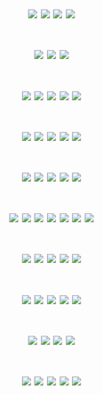 # <p align="center">  ![](https://64.media.tumblr.com/b225b4318343e494c25e5046211f6b8f/1b2d6456102137d3-85/s500x750/0bd12333f0e282e092ebd96c883af98acffb027a.gifv) ![](https://64.media.tumblr.com/09bb327913bfbd3d4c04a382d52e8e7f/b574f4a39f7de4a6-56/s100x200/36df8d018ba5789f1f49541e6af4ed3cfb3c7967.pnj) ![](https://64.media.tumblr.com/a3063e8b2c7caae8c73360637376f9f3/b574f4a39f7de4a6-87/s100x200/0c091f3ec056e00b292bbaf85f8980e58b45fa48.gifv) ![](https://64.media.tumblr.com/e78ee5dcbf51b1aa28fc5f0c857dd761/b574f4a39f7de4a6-c5/s100x200/c82f4ed63b0ad46af98ca57a914ee01cae4cef21.jpg)
# <p align="center"> ![](https://64.media.tumblr.com/e1d51d060bf8a448cd6d27dc1206d502/b4f54c7f92bc9f3b-cd/s250x400/14490e70ab94d9332a5e34b580148fb6770a8d16.gifv) ![](https://64.media.tumblr.com/a1168a93f722b9005d57c868dd3bd6bf/bd185b5560e6e914-29/s250x400/ae074dc3fa0e86df53f86b6d4ddb25862f249ce9.gifv) ![](https://64.media.tumblr.com/ad1d0ec3f1da6e3b260268a7e3da6cff/e90f097c2c933f0a-f4/s250x400/ee260d3edbb9d5636c72afff3da7d3a4d7120354.gifv)
# <p align="center"> ![](https://64.media.tumblr.com/12c9b2580e575048b965eddd2318aeea/3d9b8f9181e32703-02/s250x400/4c5925321eee46f72316cce42e320b333936502b.gifv) ![](https://64.media.tumblr.com/273e13cd1e08e3a4647d6cdf155fb255/af8b80e36e0ae1c1-d6/s250x400/19a0f0ef1cbf1fb18287aa68e6a22d66136643c9.gifv) ![](https://64.media.tumblr.com/ca83f58b9737e66e9c618453a8db3cfd/a7e516285a326f55-8a/s250x400/ec917477d748c16016ed318cdf147e11b530b142.gifv) ![](https://64.media.tumblr.com/2e6c501b1d1b501c433268cd076f58d0/8c3f4b1ed583a0cf-ab/s250x400/0b1455f9be0b18d5e52f0e5d36efdb5379121865.gifv) ![](https://64.media.tumblr.com/a38fcc0190ea29b216e906d5cf581a93/tumblr_pkdhc7mUuR1xlx2ufo2_250.gifv)
# <p align="center"> ![](https://y2k.neocities.org/blinkiez/tumblr_inline_ow6tcotMxe1tejg7n_500.gif) ![](https://y2k.neocities.org/blinkiez/tumblr_inline_p3x3iyXJ0c1u4yu7g_540.gif) ![](https://y2k.neocities.org/blinkiez/newbatch/Blinkie_25__site_.gif) ![](https://y2k.neocities.org/blinkiez/clowns.gif) ![](https://64.media.tumblr.com/4e1ecbfbea571cfc4019e6c92a9b9949/32173cc9135ff0b8-ed/s250x400/924bf7317e23de267cee50ed27be704c8bda7155.gifv)
# <p align="center"> ![](https://64.media.tumblr.com/eadba7c479c7d9c20d4eaeb68bb46c05/b8aa0d9a0c42dd9f-dc/s250x400/89825c9f949f5715a3812103620fcbf3c773218b.gifv) ![](https://y2k.neocities.org/blinkiez/newbatch/Blinkie_98__site_.gif) ![](https://y2k.neocities.org/blinkiez/newbatch/Blinkie_83__site_.gif) ![](https://64.media.tumblr.com/4bd119e054a44d3689da1a85df6b4e15/2bbb52212c4c0cfa-02/s250x400/dcc1339b1e7d358c4ff8f231ecebc8ba870ace6e.gifv) ![](https://64.media.tumblr.com/2f867a346b09095e88a8ca6cdd1e4410/951eba7b99a89338-89/s250x400/9b5e92550c9d8acef0185cb4498b08b8a9e2ee97.gifv)
# <p align="center"> ![](https://64.media.tumblr.com/84500609752defb8c13c0f0400ec150b/caf90b6f240a73dc-0d/s100x200/b73b659b1bc40c430363a5fc55f50085ff7cf107.png) ![](https://64.media.tumblr.com/72cf1f05f466581b35b3d4f93c65f206/caf90b6f240a73dc-d6/s100x200/7a85d62c84bd8333ca8be7846a6ec74b158f9f11.gifv) ![](https://64.media.tumblr.com/2018ebefde9f698cafe1580842169d1b/caf90b6f240a73dc-3c/s100x200/b282b8b61a6adccb95e667c2fb6a5a994249ab1d.png) ![](https://64.media.tumblr.com/e8eaff44a94ecbb13b81657228f46ca5/caf90b6f240a73dc-ff/s100x200/086cc0ae33d030811f71663c41673c6cb6783961.png) ![](https://64.media.tumblr.com/a1c4464d78325b19c2ce1358484cd5de/b18c9121bfb067af-8d/s100x200/05ec945b5b9206640996e4b61806822876b16cb5.png) ![](https://64.media.tumblr.com/f89e76f9e60811babddda239401d9cf7/b18c9121bfb067af-36/s100x200/424ab8174af668f232f795e22ac44b02e4e42db8.png) ![](https://64.media.tumblr.com/7c5b6f1be894358e39c66ffa0d58503c/b18c9121bfb067af-9e/s100x200/e3cc90ec1618b599131fcfeeb1f9d6ed8dafac74.png)
# <p align="center"> ![](https://64.media.tumblr.com/a22d069aae99dfedb1d684fa781ca963/74c67c3b8b5d5330-b1/s100x200/8548699db1e6180ccd64810bbebaa6817cc874d7.gifv) ![](https://64.media.tumblr.com/478ce44470acc4a9c0004e8085b12549/74c67c3b8b5d5330-ba/s100x200/a8860b6eb119c2c62eb3742bfee1b160b55b1c25.gifv) ![](https://64.media.tumblr.com/dabf83cf4d48b062ca5e6ccd32cfe48a/74c67c3b8b5d5330-a9/s100x200/1c9e9c614c795068cdb3e9769d091eef579dc6dc.gifv) ![](https://64.media.tumblr.com/57404b899629fe8d08225a9aa92ed5ca/74c67c3b8b5d5330-21/s100x200/de27efa78230116f724954fe1a3d48e4ce6332d1.gifv) ![](https://64.media.tumblr.com/f5457064183c619d83921f5eb67c442c/74c67c3b8b5d5330-9c/s100x200/fc368ef5704ae0d4286657d9360ef9c1605d73d7.png)
# <p align="center"> ![](https://64.media.tumblr.com/5d8cb5d9493efe70bb800b80e45777f1/6b04e5cc25ed8963-4b/s100x200/c909ba00a333d1104faee3b5ead78ce4a27619db.gifv) ![](https://64.media.tumblr.com/11d4eaec1c123515d3175b278964cc9f/70a94a088c4530ae-46/s250x400/43292215f6aea1757ee40966219ff333478e8a2a.gifv) ![](https://64.media.tumblr.com/cf0b71378bc436f2e07686b4d1e9cf49/70a94a088c4530ae-f9/s100x200/4ac1305024b04698b5a243381bf8f64cf26dadb1.png) ![](https://64.media.tumblr.com/a2b4882076af85ba1a537961ef3ccd50/70a94a088c4530ae-ef/s100x200/add2077d84f16313e854e77793a619bd931e2671.png) ![](https://64.media.tumblr.com/2b0a48a98d7dc741f8341d574b20104b/70a94a088c4530ae-49/s100x200/93dfe61407ed7f66475fa1d109296bdbbc32d540.png)
# <p align="center"> ![](https://64.media.tumblr.com/162b6b3c8996dca1dd37c65d8d2c35db/ee5fc417313dd853-a2/s400x600/ba5da6c11b4c49f9df4cf8ef912d196f3ef1f97a.gifv) ![](https://64.media.tumblr.com/65fa65d24e45f761d0bb934ac43a824c/d0745e618a8e6ac7-60/s250x400/7308e62ddf13f6cae33ab774cc4942985de60ff4.jpg) ![]([https://64.media.tumblr.com/048fb722a3c7c436e312e41bd730a7fc/d79b386dd434d7d8-bc/s100x200/8cd4e71f635a55b879e04a3da9737d4627db5003.pnj) ![](https://64.media.tumblr.com/d84c84bde1debb9c2e9bf9d14c37adc0/89b7d41ded9e8c58-3a/s400x600/7f0c4364bdbbdcbb4a84ebc261eb5c868987f1c3.gifv)  
# <p align="center"> ![](https://64.media.tumblr.com/bf8282124c280e97c50a4b79d8535599/b4f54c7f92bc9f3b-28/s250x400/8f26aa6a6347c0f221bde0e75ed55275d734544e.gifv) ![](https://64.media.tumblr.com/1f7cbc554983bf50db492ee515275961/c45750dc5f8c4ec4-b2/s250x400/313fb654b0725e9913918e9587ca042c80f2e612.gifv) ![](https://supplies.ju.mp/assets/images/gallery07/d51d0192_original.gif?v=6a50b904) ![](https://supplies.ju.mp/assets/images/gallery08/e4f56e1f_original.gif?v=6a50b904) ![](https://supplies.ju.mp/assets/images/gallery08/6ece7c1e_original.gif?v=6a50b904) 
